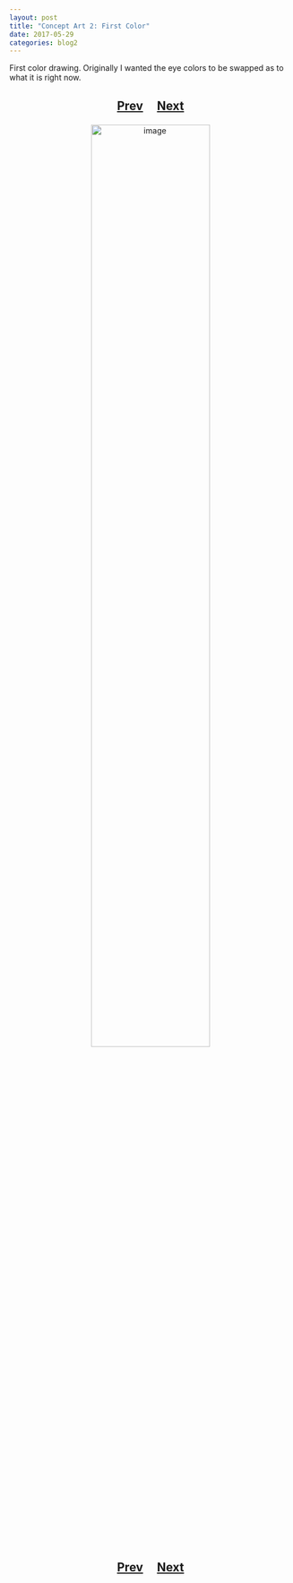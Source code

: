 ```yaml
---
layout: post
title: "Concept Art 2: First Color"
date: 2017-05-29
categories: blog2
---
```


First color drawing. Originally I wanted the eye colors to be swapped as to what it is right now.

<h2>
  <p style="text-align:center;">
    <a href="/wingsofthechorus/archive/2017/05/27/conceptart1">Prev</a>
    &nbsp;&nbsp;&nbsp;
    <a href="/wingsofthechorus/archive/2018/06/14/conceptart3">Next</a>
  </p>
</h2>

<p style="text-align:center;">
  <img src="/wingsofthechorus/images/conceptart/ca2.png" width="65%" alt="image"/>
</p>

<h2>
  <p style="text-align:center;">
    <a href="/wingsofthechorus/archive/2017/05/27/conceptart1">Prev</a>
    &nbsp;&nbsp;&nbsp;
    <a href="/wingsofthechorus/archive/2018/06/14/conceptart3">Next</a>
  </p>
</h2>
